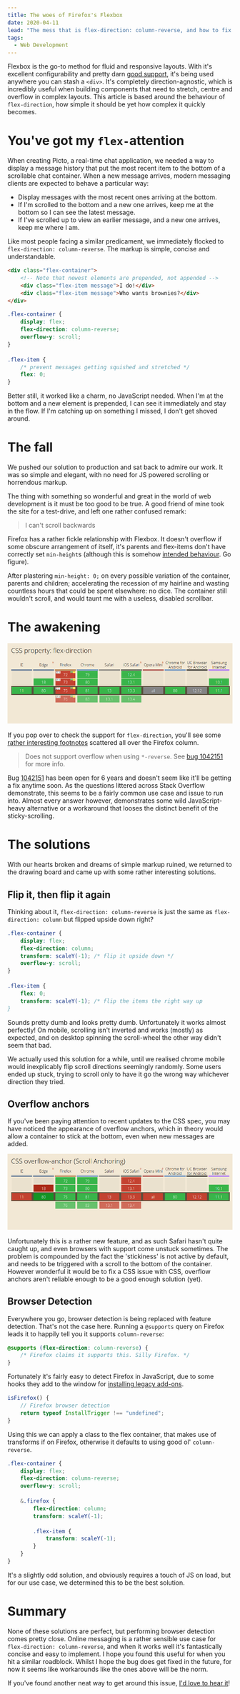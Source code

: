 ```yaml
---
title: The woes of Firefox's Flexbox
date: 2020-04-11
lead: "The mess that is flex-direction: column-reverse, and how to fix it."
tags:
  - Web Development
---
```

Flexbox is the go-to method for fluid and responsive layouts. With it's excellent configurability and pretty darn [good support](https://caniuse.com/#feat=flexbox), it's being used anywhere you can stash a `<div>`. It's completely direction-agnostic, which is incredibly useful when building components that need to stretch, centre and overflow in complex layouts. This article is based around the behaviour of `flex-direction`, how simple it should be yet how complex it quickly becomes.

# You've got my `flex-`attention

When creating Picto, a real-time chat application, we needed a way to display a message history that put the most recent item to the bottom of a scrollable chat container. When a new message arrives, modern messaging clients are expected to behave a particular way:

- Display messages with the most recent ones arriving at the bottom.
- If I'm scrolled to the bottom and a new one arrives, keep me at the bottom so I can see the latest message.
- If I've scrolled up to view an earlier message, and a new one arrives, keep me where I am.

Like most people facing a similar predicament, we immediately flocked to `flex-direction: column-reverse`. The markup is simple, concise and understandable.

```html
<div class="flex-container">
    <!-- Note that newest elements are prepended, not appended -->
    <div class="flex-item message">I do!</div>
    <div class="flex-item message">Who wants brownies?</div>
</div>
```

```css
.flex-container {
    display: flex;
    flex-direction: column-reverse;
    overflow-y: scroll;
}

.flex-item {
    /* prevent messages getting squished and stretched */
    flex: 0;
}
```

Better still, it worked like a charm, no JavaScript needed. When I'm at the bottom and a new element is prepended, I can see it immediately and stay in the flow. If I'm catching up on something I missed, I don't get shoved around.

# The fall

We pushed our solution to production and sat back to admire our work. It was so simple and elegant, with no need for JS powered scrolling or horrendous markup.

The thing with something so wonderful and great in the world of web development is it must be too good to be true. A good friend of mine took the site for a test-drive, and left one rather confused remark:

> I can't scroll backwards

Firefox has a rather fickle relationship with Flexbox. It doesn't overflow if some obscure arrangement of itself, it's parents and flex-items don't have correctly set `min-height`s (although this is somehow [intended behaviour](https://drafts.csswg.org/css-flexbox/#min-size-auto). Go figure).

After plastering `min-height: 0;` on every possible variation of the container, parents and children; accelerating the recession of my hairline and wasting countless hours that could be spent elsewhere: no dice. The container still wouldn't scroll, and would taunt me with a useless, disabled scrollbar.

# The awakening

![Can I Use - flex-direction](./caniuse-flex-direction.png)

If you pop over to check the support for `flex-direction`, you'll see some [rather interesting footnotes](https://caniuse.com/#feat=mdn-css_properties_flex-direction) scattered all over the Firefox column.

> Does not support overflow when using `*-reverse`. See [bug 1042151](https://bugzil.la/1042151) for more info.

Bug [1042151](https://bugzil.la/1042151) has been open for 6 years and doesn't seem like it'll be getting a fix anytime soon. As the questions littered across Stack Overflow demonstrate, this seems to be a fairly common use case and issue to run into. Almost every answer however, demonstrates some wild JavaScript-heavy alternative or a workaround that looses the distinct benefit of the sticky-scrolling.

# The solutions

With our hearts broken and dreams of simple markup ruined, we returned to the drawing board and came up with some rather interesting solutions.

## Flip it, then flip it again

Thinking about it, `flex-direction: column-reverse` is just the same as `flex-direction: column` but flipped upside down right?

```css
.flex-container {
    display: flex;
    flex-direction: column;
    transform: scaleY(-1); /* flip it upside down */
    overflow-y: scroll;
}

.flex-item {
    flex: 0;
    transform: scaleY(-1); /* flip the items the right way up
}
```

Sounds pretty dumb and looks pretty dumb. Unfortunately it works almost perfectly! On mobile, scrolling isn't inverted and works (mostly) as expected, and on desktop spinning the scroll-wheel the other way didn't seem that bad.

We actually used this solution for a while, until we realised chrome mobile would inexplicably flip scroll directions seemingly randomly. Some users ended up stuck, trying to scroll only to have it go the wrong way whichever direction they tried.

## Overflow anchors

If you've been paying attention to recent updates to the CSS spec, you may have noticed the appearance of overflow anchors, which in theory would allow a container to stick at the bottom, even when new messages are added.

![Can I Use - overflow-anchor](./caniuse-overflow-anchor.png)

Unfortunately this is a rather new feature, and as such Safari hasn't quite caught up, and even browsers with support come unstuck sometimes. The problem is compounded by the fact the 'stickiness' is not active by default, and needs to be triggered with a scroll to the bottom of the container. However wonderful it would be to fix a CSS issue with CSS, overflow anchors aren't reliable enough to be a good enough solution (yet).

## Browser Detection

Everywhere you go, browser detection is being replaced with feature detection. That's not the case here. Running a `@supports` query on Firefox leads it to happily tell you it supports `column-reverse`:

```css
@supports (flex-direction: column-reverse) {
    /* Firefox claims it supports this. Silly Firefox. */
}
```

Fortunately it's fairly easy to detect Firefox in JavaScript, due to some hooks they add to the window for [installing legacy add-ons](https://developer.mozilla.org/en-US/docs/Web/API/InstallTrigger).

```js
isFirefox() {
	// Firefox browser detection
	return typeof InstallTrigger !== "undefined";
}
```

Using this we can apply a class to the flex container, that makes use of transforms if on Firefox, otherwise it defaults to using good ol' `column-reverse`.

```scss
.flex-container {
    display: flex;
    flex-direction: column-reverse;
    overflow-y: scroll;

    &.firefox {
        flex-direction: column;
        transform: scaleY(-1);

        .flex-item {
            transform: scaleY(-1);
        }
    }
}
```

It's a slightly odd solution, and obviously requires a touch of JS on load, but for our use case, we determined this to be the best solution.

# Summary

None of these solutions are perfect, but performing browser detection comes pretty close. Online messaging is a rather sensible use case for `flex-direction: column-reverse`, and when it works well it's fantastically concise and easy to implement. I hope you found this useful for when you hit a similar roadblock. Whilst I hope the bug does get fixed in the future, for now it seems like workarounds like the ones above will be the norm.

If you've found another neat way to get around this issue, [I'd love to hear it](https://twitter.com/onfe1)!
